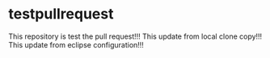 # testpullrequest
This repository is test the pull request!!!
This update from local clone copy!!!
This update from eclipse configuration!!!
